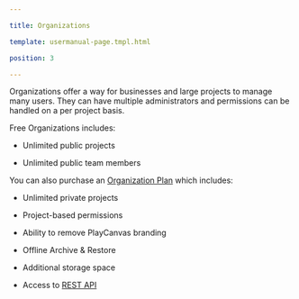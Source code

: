 ---
title: Organizations
template: usermanual-page.tmpl.html
position: 3
---

Organizations offer a way for businesses and large projects to manage many users. They can have multiple administrators and permissions can be handled on a per project basis.

Free Organizations includes:

- Unlimited public projects
- Unlimited public team members

You can also purchase an [Organization Plan][1] which includes:

- Unlimited private projects
- Project-based permissions
- Ability to remove PlayCanvas branding
- Offline Archive & Restore
- Additional storage space
- Access to [REST API][2]

[1]: https://playcanvas.com/plans
[2]: /user-manual/api

